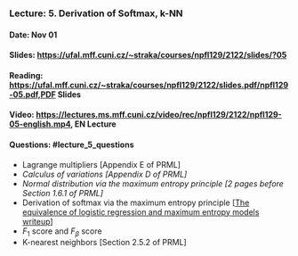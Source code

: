 ### Lecture: 5. Derivation of Softmax, k-NN
#### Date: Nov 01
#### Slides: https://ufal.mff.cuni.cz/~straka/courses/npfl129/2122/slides/?05
#### Reading: https://ufal.mff.cuni.cz/~straka/courses/npfl129/2122/slides.pdf/npfl129-05.pdf,PDF Slides
#### Video: https://lectures.ms.mff.cuni.cz/video/rec/npfl129/2122/npfl129-05-english.mp4, EN Lecture
#### Questions: #lecture_5_questions

- Lagrange multipliers [Appendix E of PRML]
- _Calculus of variations [Appendix D of PRML]_
- _Normal distribution via the maximum entropy principle [2 pages before Section 1.6.1 of PRML]_
- Derivation of softmax via the maximum entropy principle [[The equivalence of logistic regression and maximum entropy models writeup](https://github.com/WinVector/Examples/blob/main/dfiles/LogisticRegressionMaxEnt.pdf)]
- $F_1$ score and $F_β$ score
- K-nearest neighbors [Section 2.5.2 of PRML]
